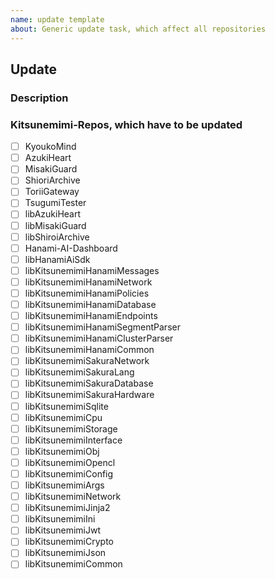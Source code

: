 ```yaml
---
name: update template
about: Generic update task, which affect all repositories
---
```


## Update

### Description

### Kitsunemimi-Repos, which have to be updated

- [ ] KyoukoMind
- [ ] AzukiHeart
- [ ] MisakiGuard
- [ ] ShioriArchive
- [ ] ToriiGateway
- [ ] TsugumiTester
- [ ] libAzukiHeart
- [ ] libMisakiGuard
- [ ] libShiroiArchive
- [ ] Hanami-AI-Dashboard
- [ ] libHanamiAiSdk
- [ ] libKitsunemimiHanamiMessages
- [ ] libKitsunemimiHanamiNetwork
- [ ] libKitsunemimiHanamiPolicies
- [ ] libKitsunemimiHanamiDatabase
- [ ] libKitsunemimiHanamiEndpoints
- [ ] libKitsunemimiHanamiSegmentParser
- [ ] libKitsunemimiHanamiClusterParser
- [ ] libKitsunemimiHanamiCommon
- [ ] libKitsunemimiSakuraNetwork
- [ ] libKitsunemimiSakuraLang
- [ ] libKitsunemimiSakuraDatabase
- [ ] libKitsunemimiSakuraHardware
- [ ] libKitsunemimiSqlite
- [ ] libKitsunemimiCpu
- [ ] libKitsunemimiStorage
- [ ] libKitsunemimiInterface
- [ ] libKitsunemimiObj
- [ ] libKitsunemimiOpencl
- [ ] libKitsunemimiConfig
- [ ] libKitsunemimiArgs
- [ ] libKitsunemimiNetwork
- [ ] libKitsunemimiJinja2
- [ ] libKitsunemimiIni
- [ ] libKitsunemimiJwt
- [ ] libKitsunemimiCrypto
- [ ] libKitsunemimiJson
- [ ] libKitsunemimiCommon
